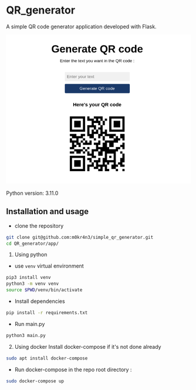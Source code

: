 # QR_generator
A simple QR code generator application developed with Flask.

![app](app.png)

Python version: 3.11.0


## Installation and usage
- clone the repository
```bash
git clone git@github.com:m0kr4n3/simple_qr_generator.git
cd QR_generator/app/
```
1) Using python
- use `venv` virtual environment
```bash
pip3 install venv
python3 -m venv venv
source $PWD/venv/bin/activate
```

- Install dependencies
```bash
pip install -r requirements.txt
```

- Run main.py
```bash
python3 main.py
```

2) Using docker
Install docker-compose if it's not  done already
```bash
sudo apt install docker-compose
```
- Run docker-compose in the repo root directory :
```bash
sudo docker-compose up
```